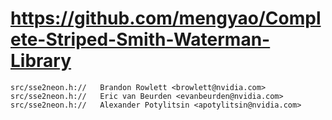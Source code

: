 # https://github.com/mengyao/Complete-Striped-Smith-Waterman-Library

```console
src/sse2neon.h://   Brandon Rowlett <browlett@nvidia.com>
src/sse2neon.h://   Eric van Beurden <evanbeurden@nvidia.com>
src/sse2neon.h://   Alexander Potylitsin <apotylitsin@nvidia.com>

```
